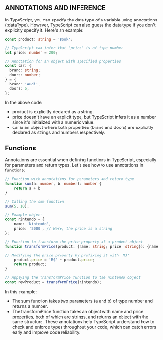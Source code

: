 
## ANNOTATIONS AND INFERENCE

In TypeScript, you can specify the data type of a variable using annotations (:dataType). However, TypeScript can also guess the data type if you don't explicitly specify it. Here's an example:

```typescript
const product: string = 'Book';

// TypeScript can infer that 'price' is of type number
let price: number = 200;

// Annotation for an object with specified properties
const car: {
  brand: string;
  doors: number;
} = {
  brand: 'Audi',
  doors: 5,
};
```
In the above code:

- product is explicitly declared as a string.
- price doesn't have an explicit type, but TypeScript infers it as a number since it's initialized with a numeric value.
- car is an object where both properties (brand and doors) are explicitly declared as strings and numbers respectively.

## Functions

Annotations are essential when defining functions in TypeScript, especially for parameters and return types. Let's see how to use annotations in functions:

```typescript
// Function with annotations for parameters and return type
function sum(a: number, b: number): number {
    return a + b;
}

// Calling the sum function
sum(5, 10);

// Example object
const nintendo = {
    name: 'Nintendo',
    price: '2000', // Here, the price is a string
};

// Function to transform the price property of a product object
function transformPrice(product: {name: string; price: string}): {name: string; price: string} {

// Modifying the price property by prefixing it with 'R$'
    product.price = 'R$' + product.price;
    return product;
}

// Applying the transformPrice function to the nintendo object
const newProduct = transformPrice(nintendo);

```
In this example:

- The sum function takes two parameters (a and b) of type number and returns a number.
- The transformPrice function takes an object with name and price properties, both of which are strings, and returns an object with the same structure.
These annotations help TypeScript understand how to check and enforce types throughout your code, which can catch errors early and improve code reliability.